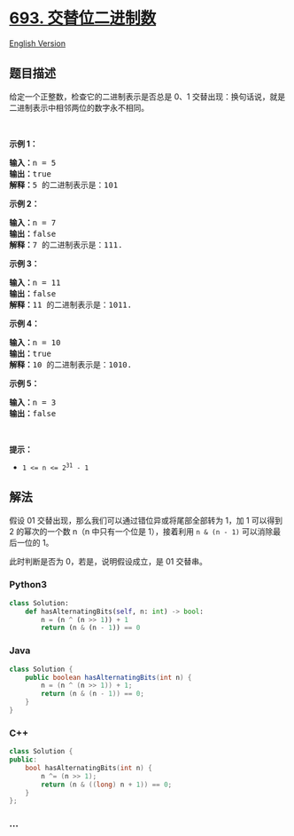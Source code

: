 # [693. 交替位二进制数](https://leetcode-cn.com/problems/binary-number-with-alternating-bits)

[English Version](https://cdn.jsdelivr.net/gh/doocs/leetcode@main/solution/0600-0699/0693.Binary%20Number%20with%20Alternating%20Bits/README_EN.md)

## 题目描述

<!-- 这里写题目描述 -->

<p>给定一个正整数，检查它的二进制表示是否总是 0、1 交替出现：换句话说，就是二进制表示中相邻两位的数字永不相同。</p>

<p> </p>

<p><strong>示例 1：</strong></p>

<pre>
<strong>输入：</strong>n = 5
<strong>输出：</strong>true
<strong>解释：</strong>5 的二进制表示是：101
</pre>

<p><strong>示例 2：</strong></p>

<pre>
<strong>输入：</strong>n = 7
<strong>输出：</strong>false
<strong>解释：</strong>7 的二进制表示是：111.</pre>

<p><strong>示例 3：</strong></p>

<pre>
<strong>输入：</strong>n = 11
<strong>输出：</strong>false
<strong>解释：</strong>11 的二进制表示是：1011.</pre>

<p><strong>示例 4：</strong></p>

<pre>
<strong>输入：</strong>n = 10
<strong>输出：</strong>true
<strong>解释：</strong>10 的二进制表示是：1010.</pre>

<p><strong>示例 5：</strong></p>

<pre>
<strong>输入：</strong>n = 3
<strong>输出：</strong>false
</pre>

<p> </p>

<p><strong>提示：</strong></p>

<ul>
	<li><code>1 <= n <= 2<sup>31</sup> - 1</code></li>
</ul>

## 解法

<!-- 这里可写通用的实现逻辑 -->

假设 01 交替出现，那么我们可以通过错位异或将尾部全部转为 1，加 1 可以得到 2 的幂次的一个数 n（n 中只有一个位是 1），接着利用 `n & (n - 1)` 可以消除最后一位的 1。

此时判断是否为 0，若是，说明假设成立，是 01 交替串。

<!-- tabs:start -->

### **Python3**

<!-- 这里可写当前语言的特殊实现逻辑 -->

```python
class Solution:
    def hasAlternatingBits(self, n: int) -> bool:
        n = (n ^ (n >> 1)) + 1
        return (n & (n - 1)) == 0
```

### **Java**

<!-- 这里可写当前语言的特殊实现逻辑 -->

```java
class Solution {
    public boolean hasAlternatingBits(int n) {
        n = (n ^ (n >> 1)) + 1;
        return (n & (n - 1)) == 0;
    }
}
```

### **C++**

```cpp
class Solution {
public:
    bool hasAlternatingBits(int n) {
        n ^= (n >> 1);
        return (n & ((long) n + 1)) == 0;
    }
};
```

### **...**

```

```

<!-- tabs:end -->
